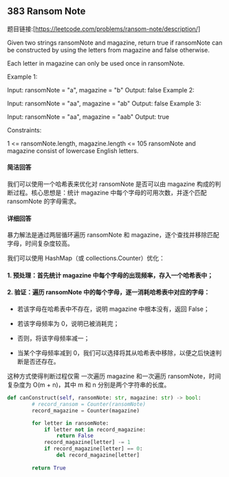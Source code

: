 ## 383 Ransom Note

题目链接:[https://leetcode.com/problems/ransom-note/description/]

Given two strings ransomNote and magazine, return true if ransomNote can be constructed by using the letters from magazine and false otherwise.

Each letter in magazine can only be used once in ransomNote.

 

Example 1:

Input: ransomNote = "a", magazine = "b"
Output: false
Example 2:

Input: ransomNote = "aa", magazine = "ab"
Output: false
Example 3:

Input: ransomNote = "aa", magazine = "aab"
Output: true
 

Constraints:

1 <= ransomNote.length, magazine.length <= 105
ransomNote and magazine consist of lowercase English letters.

#### 简洁回答
我们可以使用一个哈希表来优化对 ransomNote 是否可以由 magazine 构成的判断过程。核心思想是：统计 magazine 中每个字母的可用次数，并逐个匹配 ransomNote 的字母需求。

#### 详细回答
暴力解法是通过两层循环遍历 ransomNote 和 magazine，逐个查找并移除匹配字母，时间复杂度较高。

我们可以使用 HashMap（或 collections.Counter）优化：

#### 1. 预处理：首先统计 magazine 中每个字母的出现频率，存入一个哈希表中；

#### 2. 验证：遍历 ransomNote 中的每个字母，逐一消耗哈希表中对应的字母：

- 若该字母在哈希表中不存在，说明 magazine 中根本没有，返回 False；

- 若该字母频率为 0，说明已被消耗完；

- 否则，将该字母频率减一；

- 当某个字母频率减到 0，我们可以选择将其从哈希表中移除，以便之后快速判断是否还存在。

这种方式使得判断过程仅需 一次遍历 magazine 和一次遍历 ransomNote，时间复杂度为 O(m + n)，其中 m 和 n 分别是两个字符串的长度。

```python
def canConstruct(self, ransomNote: str, magazine: str) -> bool:
        # record_ransom = Counter(ransomNote)
        record_magazine = Counter(magazine)

        for letter in ransomNote:
            if letter not in record_magazine:
                return False
            record_magazine[letter] -= 1
            if record_magazine[letter] == 0:
                del record_magazine[letter]
                
        return True
```
